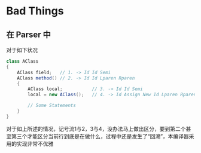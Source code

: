 Bad Things
===

在 Parser 中
---

对于如下状况

```java
class AClass
{
    AClass field;   // 1. -> Id Id Semi
    AClass method() // 2. -> Id Id Lparen Rparen
    {
        AClass local;           // 3. -> Id Id Semi
        local = new AClass();   // 4. -> Id Assign New Id Lparen Rparen Semi

        // Some Statements
    }
}
```

对于如上所述的情况，记号流1与2，3与4，没办法马上做出区分，要到第二个甚至第三个才能区分当前行到底是在做什么，过程中还是发生了“回溯”，本编译器采用的实现非常不优雅
